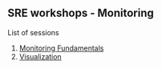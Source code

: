 ## SRE workshops - Monitoring

List of sessions

1. [Monitoring Fundamentals](./1.monitoring-fundamentals/README.md)
2. [Visualization](./2.visualization/README.md)